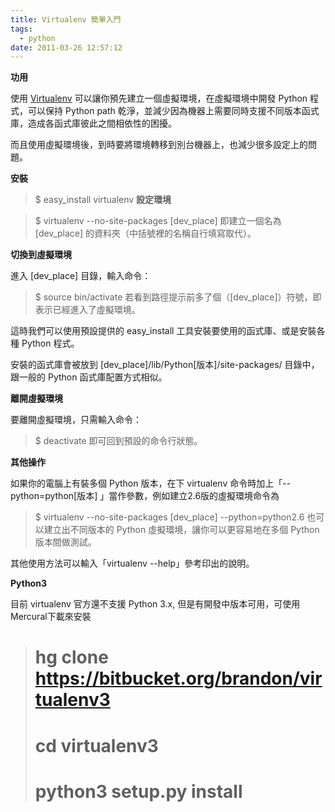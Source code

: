 ```yaml
---
title: Virtualenv 簡單入門
tags:
  - python
date: 2011-03-26 12:57:12
---
```


**功用**

使用 [Virtualenv](http://pypi.python.org/pypi/virtualenv) 可以讓你預先建立一個虛擬環境，在虛擬環境中開發 Python 程式，可以保持 Python path 乾淨，並減少因為機器上需要同時支援不同版本函式庫，造成各函式庫彼此之間相依性的困擾。

而且使用虛擬環境後，到時要將環境轉移到別台機器上，也減少很多設定上的問題。

**安裝**

> $ easy_install virtualenv
**設定環境**

> $ virtualenv --no-site-packages [dev_place]
即建立一個名為 [dev_place] 的資料夾（中括號裡的名稱自行填寫取代）。

**切換到虛擬環境**

進入 [dev_place] 目錄，輸入命令：

> $ source bin/activate
若看到路徑提示前多了個（[dev_place]）符號，即表示已經進入了虛擬環境。

這時我們可以使用預設提供的 easy_install 工具安裝要使用的函式庫、或是安裝各種 Python 程式。

安裝的函式庫會被放到 [dev_place]/lib/Python[版本]/site-packages/ 目錄中，跟一般的 Python 函式庫配置方式相似。

**離開虛擬環境**

要離開虛擬環境，只需輸入命令：

> $ deactivate
即可回到預設的命令行狀態。

**其他操作**

如果你的電腦上有裝多個 Python 版本，在下 virtualenv 命令時加上「--python=python[版本] 」當作參數，例如建立2.6版的虛擬環境命令為

> $ virtualenv --no-site-packages [dev_place] --python=python2.6
也可以建立出不同版本的 Python 虛擬環境，讓你可以更容易地在多個 Python 版本間做測試。

其他使用方法可以輸入「virtualenv --help」參考印出的說明。

**Python3**

目前 virtualenv 官方還不支援 Python 3.x, 但是有開發中版本可用，可使用Mercural下載來安裝

> # hg clone https://bitbucket.org/brandon/virtualenv3
> # cd virtualenv3
> # python3 setup.py install